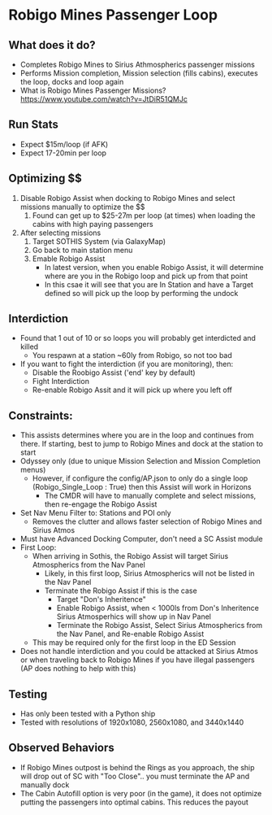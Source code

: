 
# Robigo Mines Passenger Loop

## What does it do?
- Completes Robigo Mines to Sirius Athmospherics passenger missions
- Performs Mission completion, Mission selection (fills cabins), executes the loop, docks and 
  loop again
- What is Robigo Mines Passenger Missions?  https://www.youtube.com/watch?v=JtDiR51QMJc
  
## Run Stats
- Expect $15m/loop (if AFK)
- Expect 17-20min per loop
  
## Optimizing $$
1. Disable Robigo Assist when docking to Robigo Mines and select missions manually to optimize the $$ 
   1. Found can get up to $25-27m per loop (at times) when loading the cabins with high paying passengers
2. After selecting missions
   1. Target SOTHIS System (via GalaxyMap)
   2. Go back to main station menu
   4. Emable Robigo Assist
      - In latest version, when you enable Robigo Assist, it will determine where are you in the Robigo loop and pick up from that point
      - In this csae it will see that you are In Station and have a Target defined so will pick up the loop by performing the undock

## Interdiction
- Found that 1 out of 10 or so loops you will probably get interdicted and killed
  - You respawn at a station ~60ly from Robigo, so not too bad
- If you want to fight the interdiction (if you are monitoring), then:
  - Disable the Roobigo Assist ('end' key by default)
  - Fight Interdiction
  - Re-enable Robigo Assit and it will pick up where you left off

## Constraints:
- This assists determines where you are in the loop and continues from there. If starting, best to jump to Robigo Mines and dock at the station to start
- Odyssey only (due to unique Mission Selection and Mission Completion menus)
  - However, if configure the config/AP.json to only do a single loop (Robigo_Single_Loop : True) then this Assist will work in Horizons
    - The CMDR will have to manually complete and select missions, then re-engage the Robigo Assist
- Set Nav Menu Filter to: Stations and POI only
    - Removes the clutter and allows faster selection of Robigo Mines and Sirius Atmos
- Must have Advanced Docking Computer, don't need a SC Assist module
- First Loop:
  - When arriving in Sothis, the Robigo Assist will target Sirius Atmospherics from the Nav Panel
    - Likely, in this first loop, Sirius Atmospherics will not be listed in the Nav Panel
    - Terminate the Robigo Assist if this is the case
      - Target "Don's Inheritence"
      - Enable Robigo Assist,  when < 1000ls from Don's Inheritence Sirius Atmosperhics will show up in Nav Panel
      - Terminate the Robigo Assist, Select Sirius Atmospherics from the Nav Panel, and Re-enable Robigo Assist
  - This may be required only for the first loop in the ED Session
- Does not handle interdiction and you could be attacked at Sirius Atmos or when traveling back to Robigo Mines if you have
  illegal passengers (AP does nothing to help with this)

## Testing
- Has only been tested with a Python ship
- Tested with resolutions of 1920x1080, 2560x1080, and 3440x1440

## Observed Behaviors
- If Robigo Mines outpost is behind the Rings as you approach, the ship will drop out of SC
  with "Too Close"..  you must terminate the AP and manually dock 
- The Cabin Autofill option is very poor (in the game), it does not optimize putting the passengers into 
  optimal cabins.  This reduces the payout
